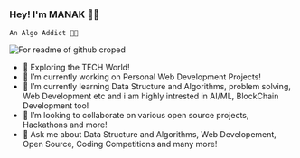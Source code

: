    ### Hey! I'm MANAK 🙋‍♂️
    An Algo Addict 🧑‍💻
![For readme of github croped](https://github.com/Manak12/Manak12/assets/91841879/1166b4ea-468b-4f8f-ba62-b72daecc7e23)
- 🚀 Exploring the TECH World!
- 🔭 I’m currently working on Personal Web Development Projects!
- 🌱 I’m currently learning Data Structure and Algorithms, problem solving, Web Development etc and i am highly intrested in AI/ML, BlockChain Development too!
- 👯 I’m looking to collaborate on various open source projects, Hackathons and more!
- 💬 Ask me about Data Structure and Algorithms, Web Developement, Open Source, Coding Competitions and many more!



